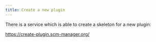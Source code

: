 ```yaml
---
title: Create a new plugin
---
```


There is a service which is able to create a skeleton for a new plugin:

https://create-plugin.scm-manager.org/
